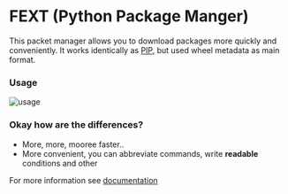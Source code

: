 # FEXT (Python Package Manger)

This packet manager allows you to download packages more quickly and conveniently.
It works identically as [PIP](https://github.com/pypa/pip), but used wheel metadata as main format.

### Usage
![usage](https://i.imgur.com/awrdXlA.gif)

### Okay how are the differences?
+ More, more, mooree faster..
+ More convenient, you can abbreviate commands, write **readable** conditions and other

For more information see [documentation](../../wiki)
